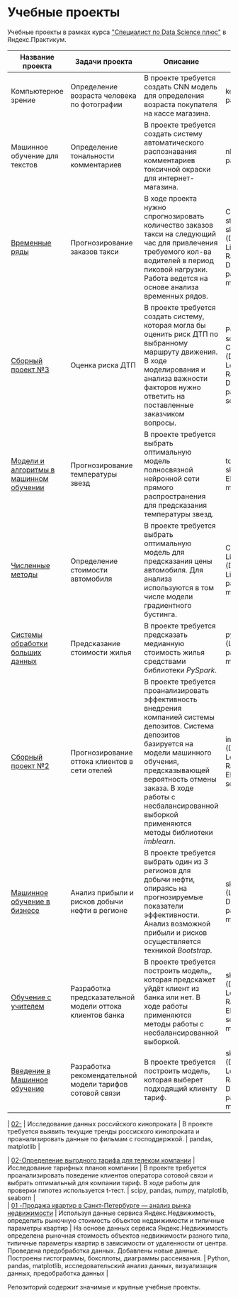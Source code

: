 # Учебные проекты 

Учебные проекты в рамках курса ["Специалист по Data Science плюс"](https://praktikum.yandex.ru/profile/data-scientist-plus/)  в Яндекс.Практикум.  
  
| Название проекта | Задачи проекта | Описание | Навыки и инструменты |
| --- | --- | --- | --- |
| Компьютерное зрение | Определение возраста человека по фотографии | В проекте требуется создать CNN модель для определения возраста покупателя на кассе магазина. | keras, seaborn, pandas |
| Машинное обучение для текстов | Определение тональности комментариев | В проекте требуется создать систему автоматического распознавания комментариев токсичной окраски для интернет-магазина. | nltk, spacy, BERT, pandas, sklearn |   
| [Временные ряды](https://github.com/WhiteNivis/praktikum/tree/main/12-Временные%20ряды) | Прогнозирование заказов такси |  В ходе проекта нужно спрогнозировать количество заказов такси на следующий час для привлечения требуемого кол-ва водителей в период пиковой нагрузки. Работа ведется на основе анализа временных рядов. | CatBoost, statsmodels, shap,  sklearn (DecisionTree, LinearRegression, RandomForest, DummyRegressor), pandas, seaborn, matplotlib | 
| [Сборный проект №3](https://github.com/WhiteNivis/praktikum/tree/main/11-Сборный%20проект%20№%203) | Оценка риска ДТП | В проекте требуется создать систему, которая могла бы оценить риск ДТП по выбранному маршруту движения. В ходе моделирования и анализа важности факторов нужно ответить на поставленные заказчиком вопросы. | PostgreSQL, sqlalchemy, shap, CatBoost, sklearn (DecisionTree, LogisticRegression, RandomForest, DummyClassifier), pandas, EDA, seaborn, matplotlib | 
| [Модели и алгоритмы в машинном обучении](https://github.com/WhiteNivis/praktikum/tree/main/10-Модели%20и%20алгоритмы%20в%20машинном%20обучении) | Прогнозирование температуры звезд | В проекте требуется выбрать оптимальную модель полносвязной нейронной сети прямого распространения для предсказания температуры звезд. | torch, skorch, sklearn, pandas, EDA, seaborn, matplotlib |  
| [Численные методы](https://github.com/WhiteNivis/praktikum/tree/main/09-Численные%20методы) | Определение стоимости автомобиля | В проекте требуется выбрать оптимальную модель для предсказания цены автомобиля. Для анализа используются в том числе модели градиентного бустинга. | CatBoost, LightGBM, sklearn (DecisionTree, LinearRegression), pandas, seaborn, matplotlib, EDA |  
| [Системы обработки больших данных](https://github.com/WhiteNivis/praktikum/tree/main/08-Системы%20обработки%20больших%20данных) | Предсказание стоимости жилья |  В проекте требуется предсказать медианную стоимость жилья средствами библиотеки *PySpark*. | pyspark (LinearRegression), pandas, seaborn, matplotlib | 
| [Сборный проект №2](https://github.com/WhiteNivis/praktikum/tree/main/07-Сборный%20проект%20№%202) | Прогнозирование оттока клиентов в сети отелей | В проекте требуется проанализировать эффективность внедрения компанией системы депозитов. Система депозитов базируется на модели машинного обучения, предсказывающей вероятность отмены заказа. В ходе работы с несбалансированной выборкой применяются методы библиотеки *imblearn*. | imblearn, sklearn (DecisionTree, LogisticRegression, RandomForest), EDA, pandas, seaborn, matplotlib | 
| [Машинное обучение в бизнесе](https://github.com/WhiteNivis/praktikum/tree/main/06-Машинное%20обучение%20в%20бизнесе) | Анализ прибыли и рисков добычи нефти в регионе | В проекте требуется выбрать один из 3 регионов для добычи нефти, опираясь на прогнозируемые показатели эффективности. Анализ возможной прибыли и рисков осуществляется техникой *Bootstrap*. | sklearn (LinearRegression, DummyRegressor), pandas, seaborn, matplotlib |    
| [Обучение с учителем](https://github.com/WhiteNivis/praktikum/tree/main/05-Обучение%20с%20учителем) | Разработка предсказательной модели оттока клиентов банка | В проекте требуется построить модель,, которая предскажет уйдёт клиент из банка или нет. В ходе работы применяются методы работы с несбалансированной выборкой. | sklearn (DecisionTree, LogisticRegression, RandomForest), EDA, pandas, seaborn, matplotlib) | 
| [Введение в Машинное обучение](https://github.com/WhiteNivis/praktikum/tree/main/04-Введение%20в%20Машинное%20обучение) | Разработка рекомендательной модели тарифов сотовой связи | В проекте требуется построить модель, которая выберет подходящий клиенту тариф. | sklearn (DecisionTree, LogisticRegression, RandomForest, DummyClassifier), pandas, seaborn, matplotlib |    

| [02-]() | Исследование данных российского кинопроката | В проекте требуется выявить текущие тренды россиского кинопроката и проанализировать данные по фильмам с господдержкой. | pandas, matplotlib |  

| [02-Определение выгодного тарифа для телеком компании]() | Исследование тарифных планов  компании | В проекте требуется проанализировать поведение клиентов оператора сотовой связи и выбрать оптимальный для компании тариф. В ходе работы для проверки гипотез используется t-тест. | scipy, pandas, numpy, matplotlib, seaborn |   
| [01 -Продажа квартир в Санкт-Петербурге — анализ рынка недвижимости]() | Используя данные сервиса Яндекс.Недвижимость, определить рыночную стоимость объектов недвижимости и типичные параметры квартир | На основе данных сервиса Яндекс.Недвижимость определена рыночная стоимость объектов недвижимости разного типа, типичные параметры квартир в зависимости от удаленности от центра. Проведена предобработка данных. Добавлены новые данные. Построены гистограммы, боксплоты, диаграммы рассеивания. | Python, pandas, matplotlib, исследовательский анализ данных, визуализация данных, предобработка данных |  

Репозиторий содержит значимые и крупные учебные проекты.

